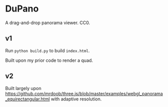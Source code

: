 # DuPano

A drag-and-drop panorama viewer.
CC0.

## v1

Run `python build.py` to build `index.html`.

Built upon my prior code to render a quad.

## v2

Built largely upon <https://github.com/mrdoob/three.js/blob/master/examples/webgl_panorama_equirectangular.html> with adaptive resolution.
